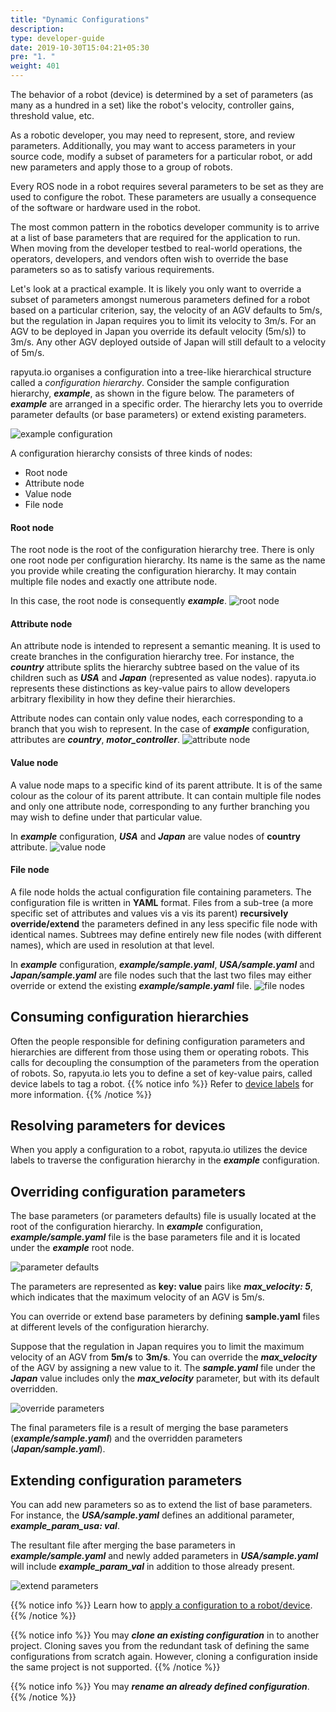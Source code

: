 ```yaml
---
title: "Dynamic Configurations"
description:
type: developer-guide
date: 2019-10-30T15:04:21+05:30
pre: "1. "
weight: 401
---
```

The behavior of a robot (device) is determined by a set of
parameters (as many as a hundred in a set) like the robot's
velocity, controller gains, threshold value, etc.

As a robotic developer, you may need to represent, store,
and review parameters. Additionally, you may want to access
parameters in your source code, modify a subset of parameters
for a particular robot, or add new parameters and apply those to a
group of robots.

Every ROS node in a robot requires several parameters to be set as they
are used to configure the robot. These parameters are usually a
consequence of the software or hardware used in the robot.

The most common pattern in the robotics developer community is to
arrive at a list of base parameters that are required for the
application to run. When moving from the developer testbed to
real-world operations, the operators, developers, and vendors
often wish to override the base parameters so as to satisfy various
requirements.

Let's look at a practical example. It is likely you only want to
override a subset of parameters amongst numerous parameters defined
for a robot based on a particular criterion, say, the velocity of an
AGV defaults to 5m/s, but the regulation in Japan requires you to
limit its velocity to 3m/s. For an AGV to be deployed in Japan
you override its default velocity (5m/s)) to 3m/s. Any other AGV
deployed outside of Japan will still default to a velocity of 5m/s.

rapyuta.io organises a configuration into a tree-like hierarchical
structure called a *configuration hierarchy*. Consider the sample
configuration hierarchy, ***example***, as shown in the figure below.
The parameters of ***example*** are arranged in a specific order. The
hierarchy lets you to override parameter defaults (or base parameters)
or extend existing parameters.

![example configuration](/images/core-concepts/configurations/example-config.png?classes=border,shadow&width=50pc)

A configuration hierarchy consists of three kinds of nodes:

* Root node
* Attribute node
* Value node
* File node

#### Root node
The root node is the root of the configuration hierarchy tree. There
is only one root node per configuration hierarchy. Its name is the
same as the name you provide while creating the configuration
hierarchy. It may contain multiple file nodes and exactly one
attribute node.

In this case, the root node is consequently ***example***.
![root node](/images/core-concepts/configurations/root-node.png?classes=border,shadow&width=30pc)

#### Attribute node
An attribute node is intended to represent a semantic meaning. It is
used to create branches in the configuration hierarchy tree. For instance,
the ***country*** attribute splits the hierarchy subtree based on
the value of its children such as ***USA*** and ***Japan*** (represented as
value nodes). rapyuta.io represents these distinctions as key-value pairs to
allow developers arbitrary flexibility in how they define their hierarchies. 

Attribute nodes can contain only value nodes, each corresponding to a
branch that you wish to represent. In the case of ***example*** configuration, attributes are ***country***, ***motor_controller***.
![attribute node](/images/core-concepts/configurations/attribute-nodes.png?classes=border,shadow&width=30pc)

#### Value node
A value node maps to a specific kind of its parent attribute. It is of
the same colour as the colour of its parent attribute. It can contain
multiple file nodes and only one attribute node, corresponding to any further
branching you may wish to define under that particular value.

In ***example*** configuration, ***USA*** and ***Japan*** are value nodes of **country**
attribute.
![value node](/images/core-concepts/configurations/value-node.png?classes=border,shadow&width=30pc)

#### File node
A file node holds the actual configuration file containing
parameters. The configuration file is written in **YAML** format. Files
from a sub-tree (a more specific set of attributes and values vis a
vis its parent) **recursively override/extend** the parameters defined in
any less specific file node with identical names. Subtrees may define
entirely new file nodes (with different names), which are used in
resolution at that level.

In ***example*** configuration, ***example/sample.yaml***, ***USA/sample.yaml***
and ***Japan/sample.yaml*** are file nodes such that the last two files may
either override or extend the existing ***example/sample.yaml*** file.
![file nodes](/images/core-concepts/configurations/parameters-files.png?classes=border,shadow&width=30pc)

## Consuming configuration hierarchies
Often the people responsible for defining configuration
parameters and hierarchies are different from those using them or
operating robots. This calls for decoupling the consumption of the
parameters from the operation of robots. So, rapyuta.io
lets you to define a set of key-value pairs, called
device labels to tag a robot.
{{% notice info %}}
Refer to [device labels](/developer-guide/manage-software-cycle/dynamic-configurations/device-labels/) for more information.
{{% /notice %}}

## Resolving parameters for devices
When you apply a configuration to a robot, rapyuta.io
utilizes the device labels to traverse the configuration
hierarchy in the ***example*** configuration.

## Overriding configuration parameters
The base parameters (or parameters defaults) file is usually located at
the root of the configuration hierarchy. In ***example*** configuration,
***example/sample.yaml*** file is the base parameters file and it is located
under the ***example*** root node.

![parameter defaults](/images/core-concepts/configurations/parameter-defaults.png?classes=border,shadow&width=50pc)

The parameters are represented as **key: value** pairs like
***max_velocity: 5***, which indicates that the maximum velocity of an
AGV is 5m/s.

You can override or extend base parameters by defining **sample.yaml**
files at different levels of the configuration hierarchy.

Suppose that the regulation in Japan requires you to limit the
maximum velocity of an AGV from **5m/s** to **3m/s**. You can override the
***max_velocity*** of the AGV by assigning a new value to it. The
***sample.yaml*** file under the ***Japan*** value includes only the
***max_velocity*** parameter, but with its default overridden.

![override parameters](/images/core-concepts/configurations/override-max-vel.png?classes=border,shadow&width=65pc)

The final parameters file is a result of merging the base parameters
(***example/sample.yaml***) and the overridden parameters
(***Japan/sample.yaml***).

## Extending configuration parameters
You can add new parameters so as to extend the list of base
parameters. For instance, the ***USA/sample.yaml*** defines an additional parameter, ***example_param_usa: val***.

The resultant file after merging the base parameters in ***example/sample.yaml***
and newly added parameters in ***USA/sample.yaml*** will include
***example_param_val*** in addition to those already present.

![extend parameters](/images/core-concepts/configurations/extend-params.png?classes=border,shadow&width=80pc)

{{% notice info %}}
Learn how to
[apply a configuration to a robot/device](/developer-guide/manage-software-cycle/dynamic-configurations/apply-dynamic-configs/).
{{% /notice %}}

{{% notice info %}}
You may ***clone an existing configuration*** in to another project.
Cloning saves you from the redundant task of defining the
same configurations from scratch again. However, cloning a configuration
inside the same project is not supported.
{{% /notice %}}

{{% notice info %}}
You may ***rename an already defined configuration***.
{{% /notice %}}